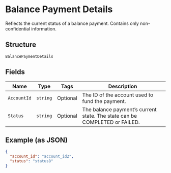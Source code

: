 
# Balance Payment Details

Reflects the current status of a balance payment. Contains only non-confidential information.

## Structure

`BalancePaymentDetails`

## Fields

| Name | Type | Tags | Description |
|  --- | --- | --- | --- |
| `AccountId` | `string` | Optional | The ID of the account used to fund the payment. |
| `Status` | `string` | Optional | The balance payment’s current state. The state can be COMPLETED or FAILED. |

## Example (as JSON)

```json
{
  "account_id": "account_id2",
  "status": "status8"
}
```

